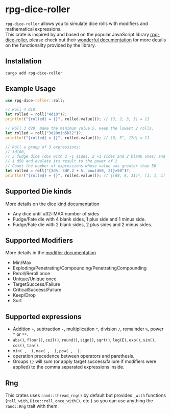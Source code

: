 # rpg-dice-roller

`rpg-dice-roller` allows you to simulate dice rolls with modifiers and mathematical expressions.\
This crate is inspired by and based on the popular JavaScript library [rpg-dice-roller](https://github.com/dice-roller/rpg-dice-roller), please check out their [wonderful documentation](https://dice-roller.github.io/documentation/guide/) for more details on the functionality provided by the library.

## Installation
```
cargo add rpg-dice-roller
```

## Example Usage
```rust
use rpg-dice-roller::roll;

// Roll 4 d10.
let rolled = roll("4d10")?;
println!("{rolled} = {}", rolled.value()); // [3, 2, 3, 3] = 11

// Roll 3 d20, make the minimum value 5, keep the lowest 2 rolls.
let rolled = roll("3d20min5kl2")?;
println!("{rolled} = {}", rolled.value()); // [6, 5^, 17d] = 11

// Roll a group of 3 expressions:
// 3d100,
// 3 fudge dice (d6s with 2 -1 sides, 2 +1 sides and 2 blank ones) and add 5 to the result,
// 1 d50 and evalate its result to the power of 2
// Count the number of expressions whose value was greater than 50
let rolled = roll("{3d%, 3dF.2 + 5, pow(d50, 2)}>50")?;
println!("{rolled} = {}", rolled.value()); // {[68, 8, 31]*, [1, 1, 1] + 5, pow([14], 2)*} = 2
```

## Supported Die kinds
More details on the [dice kind documentation](https://docs.rs/rpg-dice-roller/latest/rpg_dice_roller/enum.DiceKind.html)
- Any dice until u32::MAX number of sides
- Fudge/Fate die with 4 blank sides, 1 plus side and 1 minus side.
- Fudge/Fate die with 2 blank sides, 2 plus sides and 2 minus sides.

## Supported Modifiers
More details in the [modifier documentation](https://docs.rs/rpg-dice-roller/latest/rpg_dice_roller/enum.Modifier.html)
- Min/Max
- Exploding/Penetrating/Compounding/PenetratingCompounding
- Reroll/Reroll once
- Unique/Unique once
- TargetSuccess/Failure
- CriticalSuccess/Failure
- Keep/Drop
- Sort

## Supported expressions
- Addition `+`, subtraction `-`, multiplication `*`, division `/`, remainder `%`, power `^` or `**`.
- `abs()`, `floor()`, `ceil()`, `round()`, `sign()`, `sqrt()`, `log(E)`, `exp()`, `sin()`, `cos()`, `tan()`.
- `min(_, _)`, `max(_, _)`, `pow(_, _)`.
- operation precedence between operators and parethesis.
- Groups `{}` will sum (or apply target success/failure if modifiers were applied) to the comma separated expressions inside.

## Rng
This crates uses `rand::thread_rng()` by default but provides `_with` functions (`roll_with`, `Dice::roll_once_with()`, etc.) so you can use anything the `rand::Rng` trait with them.
